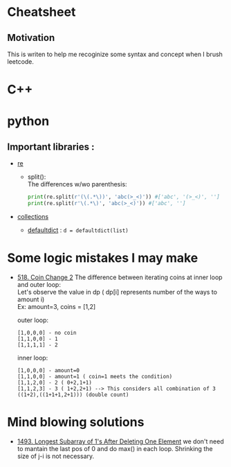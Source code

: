 Cheatsheet
==========

## Motivation
This is writen to help me recoginize some syntax and concept when I brush leetcode.


# C++





# python

## Important libraries :
- [re](https://docs.python.org/3/library/re.html#module-re)
  - split():  
    The differences w/wo parenthesis:  
    ```python
    print(re.split(r'(\(.*\))', 'abc(>_<)')) #['abc', '(>_<)', '']
    print(re.split(r'\(.*\)', 'abc(>_<)')) #['abc', '']
    ```
  
- [collections](https://docs.python.org/zh-tw/3/library/collections.html#module-collections)
  - [defaultdict](https://docs.python.org/zh-tw/3/library/collections.html#collections.defaultdict) : `d = defaultdict(list)`




# Some logic mistakes I may make

- [518. Coin Change 2](https://leetcode.com/problems/coin-change-2/discuss/176706/Beginner-Mistake%3A-Why-an-inner-loop-for-coins-doensn't-work-Java-Soln)
  The difference between iterating coins at inner loop and outer loop:  
  Let's observe the value in dp ( dp[i] represents number of the ways to amount i)  
  Ex: amount=3, coins = [1,2]

  outer loop:
    ```
    [1,0,0,0] - no coin
    [1,1,0,0] - 1
    [1,1,1,1] - 2
    ```
  inner loop:
    ```
    [1,0,0,0] - amount=0
    [1,1,0,0] - amount=1 ( coin=1 meets the condition)
    [1,1,2,0] - 2 ( 0+2,1+1)
    [1,1,2,3] - 3 ( 1+2,2+1) --> This considers all combination of 3  ((1+2),((1+1+1,2+1))) (double count)
    ```


# Mind blowing solutions

- [1493. Longest Subarray of 1's After Deleting One Element](https://leetcode.com/problems/longest-subarray-of-1s-after-deleting-one-element/discuss/708112/JavaC%2B%2BPython-Sliding-Window-at-most-one-0) 
we don't need to mantain the last pos of 0 and do max() in each loop. Shrinking the size of j-i is not necessary.
